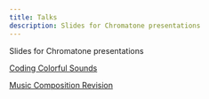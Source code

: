 ```yaml
---
title: Talks
description: Slides for Chromatone presentations
---
```


Slides for Chromatone presentations

<a href="/coding-colorful-sounds/" target="_self">Coding Colorful Sounds</a>

<a href="/music-composition-revision/" target="_self">Music Composition Revision</a>
